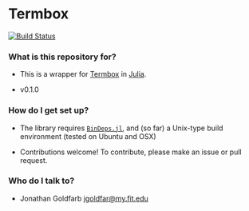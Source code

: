 # Termbox

[![Build Status](https://travis-ci.org/jgoldfar/Termbox.jl.svg?branch=master)](https://travis-ci.org/jgoldfar/Termbox.jl)

### What is this repository for? ###
* This is a wrapper for [Termbox](https://github.com/nsf/termbox) in [Julia](http://julialang.org/).

* v0.1.0

### How do I get set up? ###

* The library requires [`BinDeps.jl`](https://github.com/JuliaLang/BinDeps.jl), and (so far) a Unix-type build environment (tested on Ubuntu and OSX)

* Contributions welcome! To contribute, please make an issue or pull request.

### Who do I talk to? ###

* Jonathan Goldfarb <jgoldfar@my.fit.edu>
